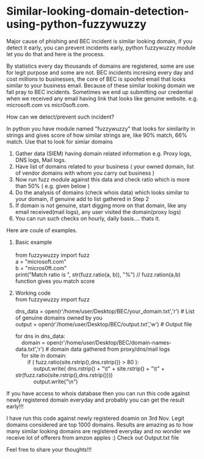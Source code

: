 # Similar-looking-domain-detection-using-python-fuzzywuzzy
Major cause of phishing and BEC incident is similar looking domain, if you detect it early, you can prevent incidents early, python fuzzywuzzy module let you do that and here is the process.

By statistics every day thousands of domains are registered, some are use for legit purpose and some are not.
BEC incidents incresing every day and cost millions to businesses, the core of BEC is spoofed email that looks similar to your business email.
Because of these similar looking domain we fall pray to BEC incidents.
Sometimes we end up submitting our credential when we received any email having link that looks like genuine website.
e.g. microsoft.com vs micr0soft.com.

How can we detect/prevent such incident?

In python you have module named "fuzzywuzzy" that looks for similarity in strings and gives score of how similar strings are, like 90% match, 66% match.
Use that to look for simiar domains
1) Gather data (SIEM) having domain related information e.g. Proxy logs, DNS logs, Mail logs.
2) Have list of domains related to your business ( your owned domain, list of vendor domains with whom you carry out business )
3) Now run fuzz module against this data and check ratio which is more than 50% ( e.g. given below )
4) Do the analysis of domains (check whois data) which looks similar to your domain, if genuine add to list gathered in Step 2
5) If domain is not genuine, start digging more on that domain, like any email received(mail logs), any user visited the domain(proxy logs)  
6) You can run such checks on hourly, daily basis.... thats it.

Here are coule of examples.

1) Basic example <br />  
	from fuzzywuzzy import fuzz<br />
	a = "microsoft.com" <br />
	b = "micros0ft.com" <br />
	print("Match ratio is ", str(fuzz.ratio(a, b)), "%")  // fuzz.ration(a,b) function gives you match score <br />

2) Working code <br />
	from fuzzywuzzy import fuzz <br />

	dns_data = open(r'/home/user/Desktop/BEC/your_domain.txt','r') # List of genuine domains owned by you <br />
	output = open(r'/home/user/Desktop/BEC/output.txt','w')		# Output file <br />

	for dns in dns_data:    <br />
	&nbsp;&nbsp;&nbsp;&nbsp;domain = open(r'/home/user/Desktop/BEC/domain-names-data.txt','r') # domain data gathered from proxy/dns/mail logs <br />
	&nbsp;&nbsp;&nbsp;&nbsp;for site in domain: <br />
	&nbsp;&nbsp;&nbsp;&nbsp;&nbsp;&nbsp;&nbsp;&nbsp;if ( fuzz.ratio(site.rstrip(),dns.rstrip()) > 80 ): <br />
	&nbsp;&nbsp;&nbsp;&nbsp;&nbsp;&nbsp;&nbsp;&nbsp;&nbsp;&nbsp;&nbsp;&nbsp;output.write( dns.rstrip() + "\t" + site.rstrip() + "\t" + str(fuzz.ratio(site.rstrip(),dns.rstrip()))) <br />
	&nbsp;&nbsp;&nbsp;&nbsp;&nbsp;&nbsp;&nbsp;&nbsp;&nbsp;&nbsp;&nbsp;&nbsp;output.write("\n") <br />
			
		
If you have access to whois database then you can run this code against newly registered domain everyday and probably you can get the result early!!!

I have run this code against newly registered doamin on 3rd Nov. Legit domains considered are top 1000 domains.
Results are amazing as to how many similar looking domains are registered everyday and no wonder we receive lot of offerers from amzon apples :)
Check out Output.txt file

Feel free to share your thoughts!!!
